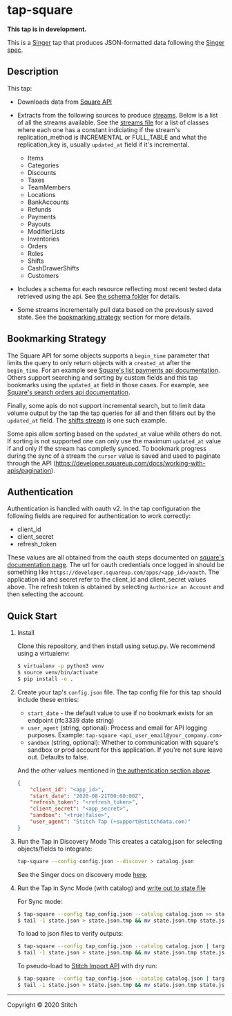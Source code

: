 # tap-square

**This tap is in development.**

This is a [Singer](https://singer.io) tap that produces JSON-formatted data following the [Singer spec](https://github.com/singer-io/getting-started/blob/master/SPEC.md).

## Description
This tap:
* Downloads data from [Square API](https://developer.squareup.com/reference/square)
* Extracts from the following sources to produce [streams](https://github.com/singer-io/tap-square/blob/master/tap_square/streams.py). Below is a list of all the streams available. See the [streams file](https://github.com/singer-io/tap-square/blob/master/tap_square/streams.py) for a list of classes where each one has a constant indiciating if the stream's replication_method is INCREMENTAL or FULL_TABLE and what the replication_key is, usually `updated_at` field if it's incremental.
    * Items
    * Categories
    * Discounts
    * Taxes
    * TeamMembers
    * Locations
    * BankAccounts
    * Refunds
    * Payments
    * Payouts
    * ModifierLists
    * Inventories
    * Orders
    * Roles
    * Shifts
    * CashDrawerShifts
    * Customers

* Includes a schema for each resource reflecting most recent tested data retrieved using the api. See [the schema folder](https://github.com/singer-io/tap-square/tree/master/tap_square/schemas) for details.
* Some streams incrementally pull data based on the previously saved state. See the [bookmarking strategy](#bookmarking-strategy) section for more details.

## Bookmarking Strategy

The Square API for some objects supports a `begin_time` parameter that limits the query to only return objects with a `created_at` after the `begin_time`. For an example see [Square's list payments api documentation](https://developer.squareup.com/reference/square/payments-api/list-payments). Others support searching and sorting by custom fields and this tap bookmarks using the `updated_at` field in those cases. For example, see [Square's search orders api documentation](https://developer.squareup.com/reference/square/orders-api/search-orders).

Finally, some apis do not support incremental search, but to limit data volume output by the tap the tap queries for all and then filters out by the `updated_at` field. The [shifts stream](https://github.com/singer-io/tap-square/blob/42fbca80e22f0f292fa5202e9eaccb193ba7ea62/tap_square/streams.py#L207) is one such example.

Some apis allow sorting based on the `updated_at` value while others do not. If sorting is not supported one can only use the maximum `updated_at` value if and only if the stream has completly synced. To bookmark progress during the sync of a
stream the `cursor` value is saved and used to paginate through the API
(https://developer.squareup.com/docs/working-with-apis/pagination).

## Authentication

Authentication is handled with oauth v2. In the tap configuration the following fields are required for authentication to work correctly:

* client_id
* client_secret
* refresh_token

These values are all obtained from the oauth steps documented on [square's documentation page](https://developer.squareup.com/docs/build-basics/access-tokens#get-an-oauth-access-token). The url for oauth credentials once logged in should be something like `https://developer.squareup.com/apps/<app_id>/oauth`. The application id and secret refer to the client_id and client_secret values above. The refresh token is obtained by selecting `Authorize an Account` and then selecting the account.

## Quick Start

1. Install

    Clone this repository, and then install using setup.py. We recommend using a virtualenv:

    ```bash
    $ virtualenv -p python3 venv
    $ source venv/bin/activate
    $ pip install -e .
    ```
1. Create your tap's `config.json` file.  The tap config file for this tap should include these entries:
   - `start_date` - the default value to use if no bookmark exists for an endpoint (rfc3339 date string)
   - `user_agent` (string, optional): Process and email for API logging purposes. Example: `tap-square <api_user_email@your_company.com>`
   - `sandbox` (string, optional): Whether to communication with square's sandbox or prod account for this application. If you're not sure leave out. Defaults to false.

   And the other values mentioned in [the authentication section above](#authentication).

    ```json
	{
		"client_id": "<app_id>",
		"start_date": "2020-08-21T00:00:00Z",
		"refresh_token": "<refresh_token>",
		"client_secret": "<app_secret>",
		"sandbox": "<true|false>",
		"user_agent": "Stitch Tap (+support@stitchdata.com)"
	}
	```

1. Run the Tap in Discovery Mode
    This creates a catalog.json for selecting objects/fields to integrate:
    ```bash
    tap-square --config config.json --discover > catalog.json
    ```
   See the Singer docs on discovery mode
   [here](https://github.com/singer-io/getting-started/blob/master/docs/DISCOVERY_MODE.md#discovery-mode).

5. Run the Tap in Sync Mode (with catalog) and [write out to state file](https://github.com/singer-io/getting-started/blob/master/docs/RUNNING_AND_DEVELOPING.md#running-a-singer-tap-with-a-singer-target)

    For Sync mode:
    ```bash
    $ tap-square --config tap_config.json --catalog catalog.json >> state.json
    $ tail -1 state.json > state.json.tmp && mv state.json.tmp state.json
    ```
    To load to json files to verify outputs:
    ```bash
    $ tap-square --config tap_config.json --catalog catalog.json | target-json >> state.json
    $ tail -1 state.json > state.json.tmp && mv state.json.tmp state.json
    ```
    To pseudo-load to [Stitch Import API](https://github.com/singer-io/target-stitch) with dry run:
    ```bash
    $ tap-square --config tap_config.json --catalog catalog.json | target-stitch --config target_config.json --dry-run >> state.json
    $ tail -1 state.json > state.json.tmp && mv state.json.tmp state.json
    ```
---

Copyright &copy; 2020 Stitch
